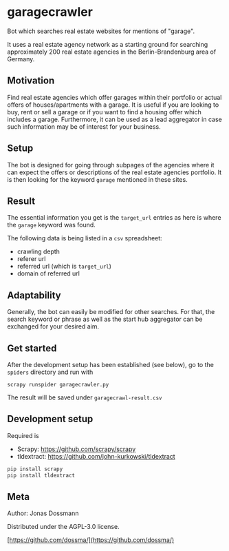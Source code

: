 # garagecrawler
Bot which searches real estate websites for mentions of "garage".

It uses a real estate agency network as a starting ground for searching approximately 200 real estate agencies in the Berlin-Brandenburg area of Germany.

## Motivation
Find real estate agencies which offer garages within their portfolio or actual offers of houses/apartments with a garage.
It is useful if you are looking to buy, rent or sell a garage or if you want to find a housing offer which includes a garage.
Furthermore, it can be used as a lead aggregator in case such information may be of interest for your business.  

## Setup
The bot is designed for going through subpages of the agencies where it can expect the offers or descriptions of the real estate agencies portfolio.
It is then looking for the keyword `garage` mentioned in these sites. 

## Result
The essential information you get is the `target_url` entries as here is where the `garage` keyword was found.  

The following data is being listed in a `csv` spreadsheet:
- crawling depth
- referer url
- referred url (which is `target_url`)
- domain of referred url

## Adaptability
Generally, the bot can easily be modified for other searches. For that, the search keyword or phrase as well as the start hub aggregator can be exchanged for your desired aim. 

## Get started
After the development setup has been established (see below), go to the `spiders` directory and run with

`scrapy runspider garagecrawler.py`

The result will be saved under `garagecrawl-result.csv`

## Development setup
Required is
- Scrapy: https://github.com/scrapy/scrapy
- tldextract: https://github.com/john-kurkowski/tldextract

```sh
pip install scrapy
pip install tldextract
```

## Meta

Author: Jonas Dossmann

Distributed under the AGPL-3.0 license.

[https://github.com/dossma/](https://github.com/dossma/)
